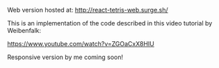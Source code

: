 Web version hosted at: http://react-tetris-web.surge.sh/

This is an implementation of the code described in this video tutorial by Weibenfalk:

https://www.youtube.com/watch?v=ZGOaCxX8HIU

Responsive version by me coming soon!
